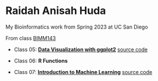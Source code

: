 # Raidah Anisah Huda
My Bioinformatics work from Spring 2023 at UC San Diego

From class [BIMM143](https://bioboot.github.io/bimm143_S23/)

- Class 05: [**Data Visualization with ggplot2**](https://github.com/Anisah26/bimm143/blob/main/class5%20copy/class05.pdf) [source code](https://github.com/Anisah26/bimm143/blob/main/class5%20copy/class05.qmd)

- Class 06: **R Functions**

- Class 07: [**Introduction to Machine Learning**](https://github.com/Anisah26/bimm143/blob/main/class07/class7.pdf) [source code](https://github.com/Anisah26/bimm143/blob/main/class07/class7.qmd)






